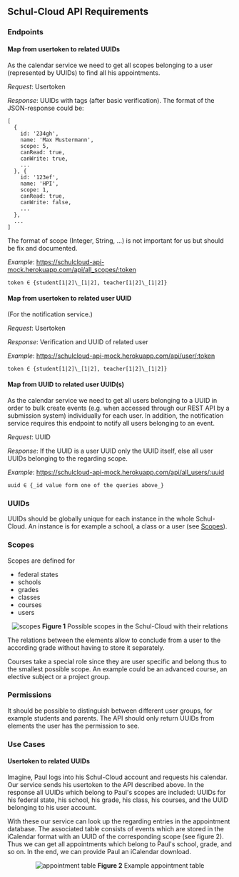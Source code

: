 ## Schul-Cloud API Requirements

### Endpoints

#### Map from usertoken to related UUIDs
As the calendar service we need to get all scopes belonging to a user (represented by UUIDs) to find all his appointments.

_Request_: Usertoken

_Response_: UUIDs with tags (after basic verification). The format of the JSON-response could be:

```
[
  {
    id: '234gh',
    name: 'Max Mustermann',
    scope: 5,
    canRead: true,
    canWrite: true,
    ...
  }, {
    id: '123ef',
    name: 'HPI',
    scope: 1,
    canRead: true,
    canWrite: false,
    ...
  },
  ...
]
```

The format of scope (Integer, String, ...) is not important for us but should be fix and documented.

_Example_: https://schulcloud-api-mock.herokuapp.com/api/all_scopes/:token

`token ∈ {student[1|2]\_[1|2], teacher[1|2]\_[1|2]}`


#### Map from usertoken to related user UUID
(For the notification service.)

_Request_: Usertoken

_Response_: Verification and UUID of related user

_Example_: https://schulcloud-api-mock.herokuapp.com/api/user/:token

`token ∈ {student[1|2]\_[1|2], teacher[1|2]\_[1|2]}`


#### Map from UUID to related user UUID(s)
As the calendar service we need to get all users belonging to a UUID in order to bulk create events (e.g. when accessed through our REST API by a submission system) individually for each user. In addition, the notification service requires this endpoint to notify all users belonging to an event.

_Request_: UUID

_Response_: If the UUID is a user UUID only the UUID itself, else all user UUIDs belonging to the regarding scope.

_Example_: https://schulcloud-api-mock.herokuapp.com/api/all_users/:uuid

`uuid ∈ {_id value form one of the queries above_}`


### UUIDs
UUIDs should be globally unique for each instance in the whole Schul-Cloud. An instance is for example a school, a class or a user (see [Scopes](#Scopes)).

### Scopes
Scopes are defined for
* federal states
* schools
* grades
* classes
* courses
* users

<p align="center">
  <img src="https://github.com/schulcloud/schulcloud-calendar/blob/master/scopes.png" alt="scopes"/>
  <b>Figure 1</b> Possible scopes in the Schul-Cloud with their relations
</p>

The relations between the elements allow to conclude from a user to the according grade without having to store it separately.

Courses take a special role since they are user specific and belong thus to the smallest possible scope. An example could be an advanced course, an elective subject or a project group.

### Permissions
It should be possible to distinguish between different user groups, for example students and parents. The API should only return UUIDs from elements the user has the permission to see.

### Use Cases

#### Usertoken to related UUIDs
Imagine, Paul logs into his Schul-Cloud account and requests his calendar. Our service sends his usertoken to the API described above. In the response all UUIDs which belong to Paul's scopes are included: UUIDs for his federal state, his school, his grade, his class, his courses, and the UUID belonging to his user account.

With these our service can look up the regarding entries in the appointment database. The associated table consists of events which are stored in the iCalendar format with an UUID of the corresponding scope (see figure 2). Thus we can get all appointments which belong to Paul's school, grade, and so on. In the end, we can provide Paul an iCalendar download.

<p align="center">
  <img src="https://github.com/schulcloud/schulcloud-calendar/blob/master/appointment-table.png" alt="appointment table"/>
  <b>Figure 2</b> Example appointment table
</p>
